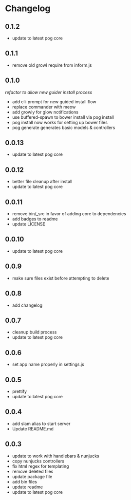 # Changelog

## 0.1.2
- update to latest pog core

## 0.1.1
- remove old growl require from inform.js

## 0.1.0
*refactor to allow new guider install process*
- add cli-prompt for new guided install flow
- replace commander with meow
- add growly for glow notifications
- use buffered-spawn to bower install via pog install
- pog install now works for setting up bower files
- pog generate generates basic models & controllers

## 0.0.13
- update to latest pog core

## 0.0.12
- better file cleanup after install
- update to latest pog core

## 0.0.11
- remove bin/\_src in favor of adding core to dependencies
- add badges to readme
- update LICENSE

## 0.0.10
- update to latest pog core

## 0.0.9
- make sure files exist before attempting to delete

## 0.0.8
- add changelog

## 0.0.7
- cleanup build process
- update to latest pog core

## 0.0.6
- set app name properly in settings.js

## 0.0.5
- prettify
- update to latest pog core

## 0.0.4
- add slam alias to start server
- Update README.md

## 0.0.3
- update to work with handlebars & nunjucks
- copy nunjucks controllers
- fix html regex for templating
- remove deleted files
- update package file
- add bin files
- update readme
- update to latest pog core
